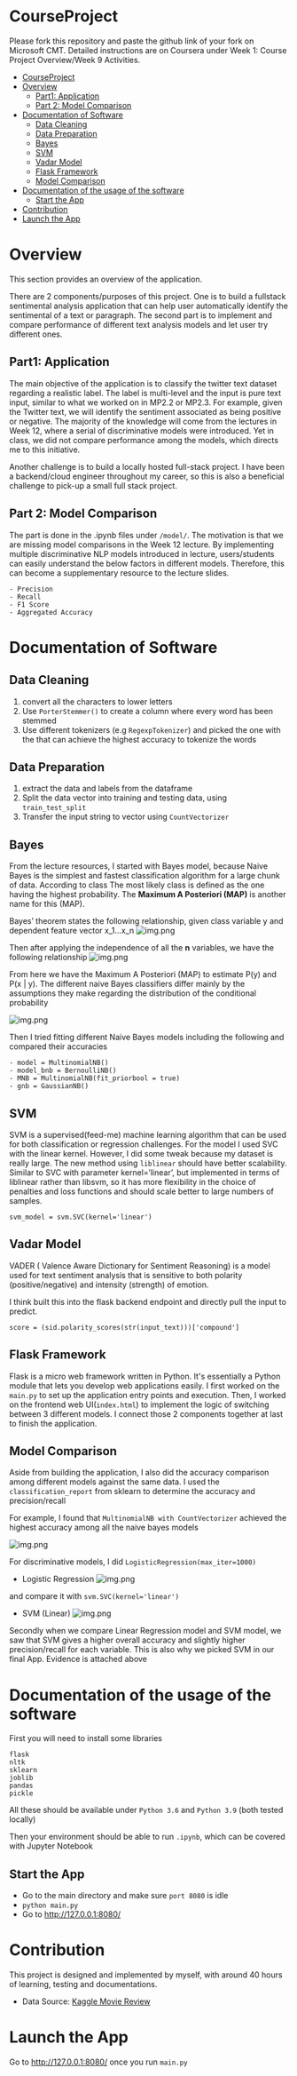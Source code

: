 # CourseProject

Please fork this repository and paste the github link of your fork on Microsoft CMT. Detailed instructions are on Coursera under Week 1: Course Project Overview/Week 9 Activities.

- [CourseProject](#courseproject)
- [Overview](#overview)
  * [Part1: Application](#part1--application)
  * [Part 2: Model Comparison](#part-2--model-comparison)
- [Documentation of Software](#documentation-of-software)
  * [Data Cleaning](#data-cleaning)
  * [Data Preparation](#data-preparation)
  * [Bayes](#bayes)
  * [SVM](#svm)
  * [Vadar Model](#vadar-model)
  * [Flask Framework](#flask-framework)
  * [Model Comparison](#model-comparison)
- [Documentation of the usage of the software](#documentation-of-the-usage-of-the-software)
  * [Start the App](#start-the-app)
- [Contribution](#contribution)
- [Launch the App](#launch-the-app)

# Overview

This section provides an overview of the application.

There are 2 components/purposes of this project. One is to build a fullstack sentimental analysis 
application that can help user automatically identify the sentimental of a text or paragraph. The second 
part is to implement and compare performance of different text analysis models and let user try different ones.

## Part1: Application
The main objective of the application is to classify the twitter text dataset regarding a realistic label. The label is multi-level and the input is pure text input, similar to what we worked on in MP2.2 or MP2.3. 
For example, given the Twitter text, we will identify the sentiment associated as being positive or negative. 
The majority of the knowledge will come from the lectures in Week 12, where a serial of discriminative models were introduced.
Yet in class, we did not compare performance among the models, which directs me to this initiative.

Another challenge is to build a locally hosted full-stack project. I have been a backend/cloud engineer throughout my career,
so this is also a beneficial challenge to pick-up a small full stack project. 

## Part 2: Model Comparison

The part is done in the .ipynb files under `/model/`. The motivation is that we 
are missing model comparisons in the Week 12 lecture. By implementing multiple 
discriminative NLP models introduced in lecture, users/students can easily understand 
the below factors in different models. Therefore, this can become a supplementary
resource to the lecture slides.

```angular2html
- Precision
- Recall
- F1 Score
- Aggregated Accuracy 
```

# Documentation of Software

## Data Cleaning

1. convert all the characters to lower letters
2. Use `PorterStemmer()` to create a column where every word has been stemmed 
3. Use different tokenizers (e.g `RegexpTokenizer`) and picked the one with the 
that can achieve the highest accuracy to tokenize the words

## Data Preparation 
1. extract the data and labels from the dataframe
2. Split the data vector into training and testing data, using `train_test_split`
3. Transfer the input string to vector using `CountVectorizer`

## Bayes 
From the lecture resources, I started with Bayes model, because Naive Bayes is the simplest 
and fastest classification algorithm for a large chunk of data. According to class
The most likely class is defined as the one having the highest probability. The 
**Maximum A Posteriori (MAP)** is another name for this (MAP).

Bayes’ theorem states the following relationship, given class variable y and dependent feature vector x_1...x_n
![img.png](img/bayes1.png)

Then after applying the independence of all the **n** variables, we have the following relationship
![img.png](img/bayes2.png)

From here we have the Maximum A Posteriori (MAP) to estimate P(y) and P(x | y). The different naive Bayes classifiers differ 
mainly by the assumptions they make regarding the distribution of the conditional probability

![img.png](img/bayes3.png)

Then I tried fitting different Naive Bayes models including the following and compared 
their accuracies

```angular2html
- model = MultinomialNB()
- model_bnb = BernoulliNB()
- MNB = MultinomialNB(fit_priorbool = true)
- gnb = GaussianNB()
```

## SVM
SVM is a supervised(feed-me) machine learning algorithm that can
be used for both classification or regression challenges. 
For the model I used SVC with the linear kernel. However, I did some tweak 
because my dataset is really large. The new method using `liblinear` should have better 
scalability. Similar to SVC with parameter kernel=’linear’, but implemented in terms of 
liblinear rather than libsvm, so it has more flexibility in the choice of penalties and loss functions and should scale better to large numbers of samples.

```angular2html
svm_model = svm.SVC(kernel='linear')
```

## Vadar Model
VADER ( Valence Aware Dictionary for Sentiment Reasoning) is a model used for text 
sentiment analysis that is sensitive to both polarity 
(positive/negative) and intensity (strength) of emotion.

I think built this into the flask backend endpoint and directly pull the input to predict.

```angular2html
score = (sid.polarity_scores(str(input_text)))['compound']
```

## Flask Framework
Flask is a micro web framework written in Python. It's essentially 
a Python module that lets you develop web applications easily. I first worked on 
the `main.py` to set up the application entry points and execution. Then, I
worked on the frontend web UI(`index.html`) to 
implement the logic of switching between 3 different models. I connect those 2
components together at last to finish the application. 

## Model Comparison

Aside from building the application, I also did the accuracy comparison among different models
against the same data. I used the `classification_report` from sklearn to determine the 
accuracy and precision/recall

For example, I found that `MultinomialNB with CountVectorizer` achieved the highest accuracy 
among all the naive bayes models

![img.png](img/naive_compare.png)

For discriminative models, I did `LogisticRegression(max_iter=1000)`

- Logistic Regression 
![img.png](img/lr.png)

and compare it with `svm.SVC(kernel='linear')`

- SVM (Linear)
![img.png](img/svm_score.png)

Secondly when we compare Linear Regression model and SVM model, we saw that
SVM gives a higher overall accuracy and slightly higher precision/recall for each
variable. This is also why we picked SVM in our final App. Evidence is attached above

# Documentation of the usage of the software

First you will need to install some libraries 
```angular2html
flask
nltk
sklearn
joblib
pandas
pickle
```
All these should be available under `Python 3.6` and `Python 3.9` (both tested locally)

Then your environment should be able to run `.ipynb`, which can be covered with Jupyter Notebook 

## Start the App

- Go to the main directory and make sure `port 8080` is idle
- `python main.py`
- Go to http://127.0.0.1:8080/

# Contribution

This project is designed and implemented by myself, 
with around 40 hours of learning, testing and documentations.
- Data Source: [Kaggle Movie Review](https://www.kaggle.com/c/sentiment-analysis-on-movie-reviews/data)

# Launch the App
Go to http://127.0.0.1:8080/ once you run `main.py`